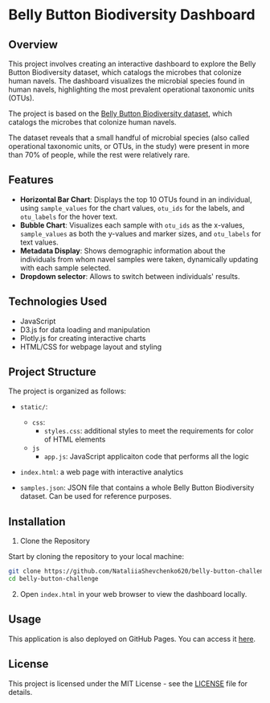 # Belly Button Biodiversity Dashboard

## Overview

This project involves creating an interactive dashboard to explore the Belly Button Biodiversity dataset, which catalogs the microbes that colonize human navels. The dashboard visualizes the microbial species found in human navels, highlighting the most prevalent operational taxonomic units (OTUs).

The project is based on the [Belly Button Biodiversity dataset](http://robdunnlab.com/projects/belly-button-biodiversity/), which catalogs the microbes that colonize human navels.

The dataset reveals that a small handful of microbial species (also called operational taxonomic units, or OTUs, in the study) were present in more than 70% of people, while the rest were relatively rare.

## Features
- **Horizontal Bar Chart**: Displays the top 10 OTUs found in an individual, using `sample_values` for the chart values, `otu_ids` for the labels, and `otu_labels` for the hover text.
- **Bubble Chart**: Visualizes each sample with `otu_ids` as the x-values, `sample_values` as both the y-values and marker sizes, and `otu_labels` for text values.
- **Metadata Display**: Shows demographic information about the individuals from whom navel samples were taken, dynamically updating with each sample selected.
- **Dropdown selector**: Allows to switch between individuals' results.

## Technologies Used
- JavaScript
- D3.js for data loading and manipulation
- Plotly.js for creating interactive charts
- HTML/CSS for webpage layout and styling

## Project Structure

The project is organized as follows:

- `static/`: 
  - `css`: 
    - `styles.css`: additional styles to meet the requirements for color of HTML elements
  - `js`
    - `app.js`: JavaScript applicaiton code that performs all the logic

- `index.html`: a web page with interactive analytics
- `samples.json`: JSON file that contains a whole Belly Button Biodiversity dataset. Can be used for reference purposes.

## Installation

1. Clone the Repository

Start by cloning the repository to your local machine:

```bash
git clone https://github.com/NataliiaShevchenko620/belly-button-challenge.git
cd belly-button-challenge
```
2. Open `index.html` in your web browser to view the dashboard locally.

## Usage

This application is also deployed on GitHub Pages. You can access it [here](https://NataliiaShevchenko620.github.io).

## License

This project is licensed under the MIT License - see the [LICENSE](LICENSE) file for details.






